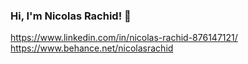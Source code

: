 ### Hi, I'm Nicolas Rachid! 🚀
https://www.linkedin.com/in/nicolas-rachid-876147121/ https://www.behance.net/nicolasrachid
<!--
**NicolasRachid/NicolasRachid** is a ✨ _special_ ✨ repository because its `README.md` (this file) appears on your GitHub profile.

Here are some ideas to get you started:

- 🔭 I’m currently working on ...
- 🌱 I’m currently learning ...
- 👯 I’m looking to collaborate on ...
- 🤔 I’m looking for help with ...
- 💬 Ask me about ...
- 📫 How to reach me: ...
- 😄 Pronouns: ...
- ⚡ Fun fact: ...
-->

